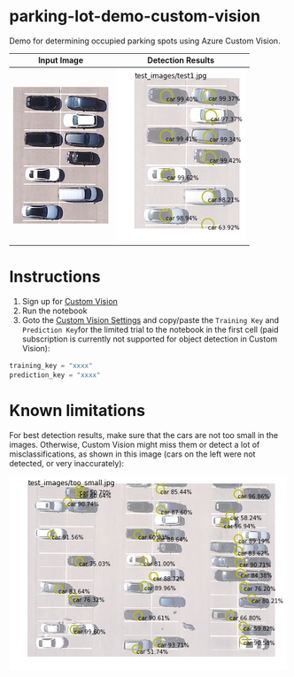 # parking-lot-demo-custom-vision

Demo for determining occupied parking spots using Azure Custom Vision.

| Input Image | Detection Results |
| ------------- |:-------------:|
| ![Alt text](doc/input.jpg)| ![Alt text](doc/output.jpg) |


# Instructions

1. Sign up for [Custom Vision](https://www.customvision.ai) 
1. Run the notebook
1. Goto the [Custom Vision Settings](https://www.customvision.ai/projects#/settings) and copy/paste the `Training Key` and `Prediction Key`for the limited trial to the notebook in the first cell (paid subscription is currently not supported for object detection in Custom Vision):

```python
training_key = "xxxx"
prediction_key = "xxxx"
```



# Known limitations

For best detection results, make sure that the cars are not too small in the images. Otherwise, Custom Vision might miss them or detect a lot of misclassifications, as shown in this image (cars on the left were not detected, or very inaccurately):

![Alt text](doc/too_small.jpg)
